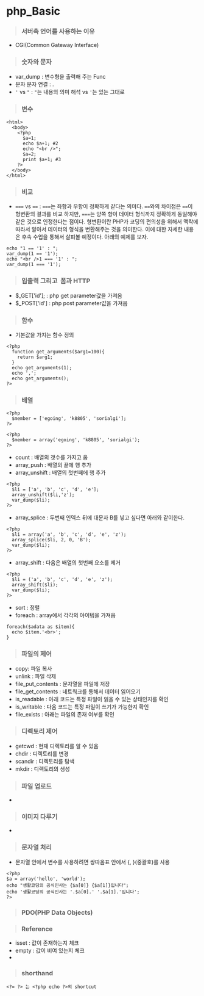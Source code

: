 # php_Basic
>### 서버측 언어를 사용하는 이유
- CGI(Common Gateway Interface)

>### 숫자와 문자
- var_dump : 변수형을 출력해 주는 Func
- 문자 문자 연결 : .
- `'` vs `"` : `"`는 내용의 의미 해석 vs `'`는 있는 그대로 

>### 변수
```
<html>
  <body>
    <?php
      $a=1;
      echo $a+1; #2
      echo "<br />";
      $a=2;
      print $a+1; #3
    ?>
  </body>
</html>
```

>### 비교
- `===` vs `==` : `===`는 좌항과 우항이 정확하게 같다는 의미다. `==`와의 차이점은 `==`이 형변환의 결과를 비교 하지만, `===`는 양쪽 항이 데이터 형식까지 정확하게 동일해야 같은 것으로 인정한다는 점이다. 형변환이란 PHP가 코딩의 편의성을 위해서 맥락에 따라서 알아서 데이터의 형식을 변환해주는 것을 의미한다. 이에 대한 자세한 내용은 후속 수업을 통해서 살펴볼 예정이다. 아래의 예제를 보자.
```
echo "1 == '1' : ";
var_dump(1 == '1');
echo "<br />1 === '1' : ";
var_dump(1 === '1');
```

>### 입출력 그리고  폼과 HTTP
- $_GET['id']; : php get parameter값을 가져옴
- $_POST['id'] : php post parameter값을 가져옴


>### 함수
- 기본값을 가지는 함수 정의
```
<?php
  function get_arguments($arg1=100){
    return $arg1;
  }
  echo get_arguments(1);
  echo ',';
  echo get_arguments();
?>
```

>### 배열
```
<?php
  $member = ['egoing', 'k8805', 'sorialgi'];
?>

<?php 
  $member = array('egoing', 'k8805', 'sorialgi');
?>
```
- count : 배열의 갯수를 가지고 옴
- array_push : 배열의 끝에 행 추가
- array_unshift : 배열의 첫번째에 행 추가
```
<?php
  $li = ['a', 'b', 'c', 'd', 'e'];
  array_unshift($li,'z');
  var_dump($li);
?>
```
- array_splice : 두번째 인덱스 뒤에 대문자 B를 넣고 싶다면 아래와 같이한다.
```
<?php
  $li = array('a', 'b', 'c', 'd', 'e', 'z');
  array_splice($li, 2, 0, 'B');
  var_dump($li);
?>
```
- array_shift : 다음은 배열의 첫번째 요소를 제거
```
<?php
  $li = ('a', 'b', 'c', 'd', 'e', 'z');
  array_shift($li);
  var_dump($li);
?>
```
- sort : 정렬
- foreach : array에서 각각의 아이템을 가져옴
```
foreach($adata as $item){
  echo $item.'<br>';
}
```

>### 파일의 제어
- copy: 파일 복사
- unlink : 파일 삭제
- file_put_contents : 문자열을 파일에 저장
- file_get_contents : 네트웍크를 통해서 데이터 읽어오기
- is_readable : 아래 코드는 특정 파일이 읽을 수 있는 상태인지를 확인
- is_writable : 다음 코드는 특정 파일이 쓰기가 가능한지 확인
- file_exists : 아래는 파일의 존재 여부를 확인

>### 디렉토리 제어
- getcwd : 현재 디렉토리를 알 수 있음
- chdir : 디렉토리를 변경
- scandir : 디렉토리를 탐색
- mkdir : 디렉토리의 생성

>### 파일 업로드
- 

>### 이미지 다루기
-

>### 문자열 처리
- 문자열 안에서 변수를 사용하려면 쌍따옴표 안에서 {, }(중괄호)를 사용
```
<?php
$a = array('hello', 'world');
echo "생활코딩의 공식인사는 {$a[0]} {$a[1]}입니다";
echo '생활코딩의 공식인사는 '.$a[0].' '.$a[1].'입니다';
?>
```

>### PDO(PHP Data Objects)

>### Reference
- isset : 값이 존재하는지 체크
- empty : 값이 비여 있는지 체크
- 

>### shorthand
```
<?= ?> 는 <?php echo ?>의 shortcut

```
